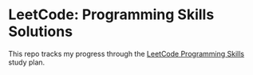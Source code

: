 # LeetCode: Programming Skills Solutions

This repo tracks my progress through the [LeetCode Programming Skills](https://leetcode.com/study-plan/programming-skills/) study plan.
